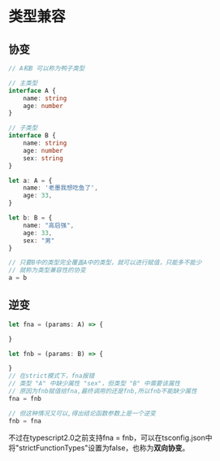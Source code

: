 # 类型兼容


## 协变

```typescript
// A和B 可以称为鸭子类型

// 主类型
interface A {
    name: string
    age: number
}

// 子类型
interface B {
    name: string
    age: number
    sex: string
}

let a: A = {
    name: '老墨我想吃鱼了',
    age: 33,
}

let b: B = {
    name: "高启强",
    age: 33,
    sex: "男"
}

// 只要B中的类型完全覆盖A中的类型，就可以进行赋值，只能多不能少
// 就称为类型兼容性的协变
a = b
```





## 逆变

```typescript
let fna = (params: A) => {

}

let fnb = (params: B) => {

}
// 在strict模式下，fna报错
// 类型 "A" 中缺少属性 "sex"，但类型 "B" 中需要该属性
// 原因为fnb赋值给fna,最终调用的还是fnb,所以fnb不能缺少属性
fna = fnb

// 但这种情况又可以,得出结论函数参数上是一个逆变
fnb = fna
```



不过在typescript2.0之前支持fna = fnb，可以在tsconfig.json中将"strictFunctionTypes"设置为false，也称为**双向协变**。


